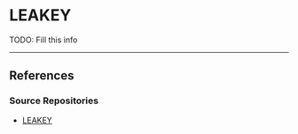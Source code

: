# LEAKEY

TODO: Fill this info

---
## References

### Source Repositories

- [LEAKEY](https://github.com/rohsec/LEAKEY)